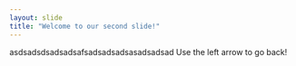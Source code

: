 ```yaml
---
layout: slide
title: "Welcome to our second slide!"
---
```

asdsadsdsadsadsafsadsadsadsasadsadsad
Use the left arrow to go back!
